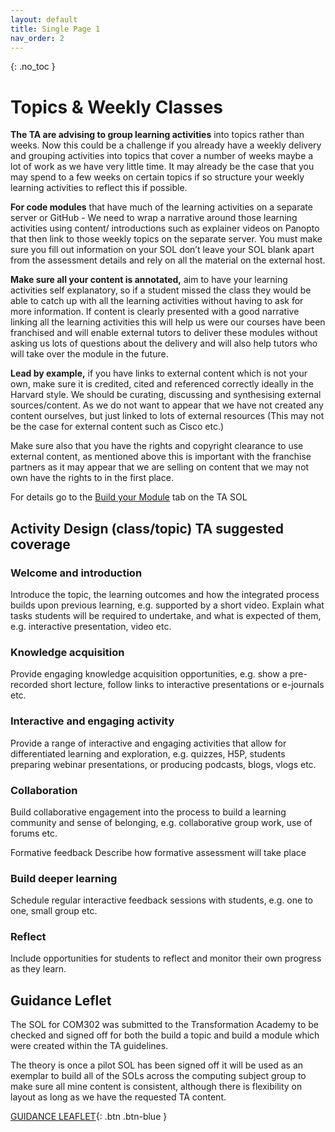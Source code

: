 ```yaml
---
layout: default
title: Single Page 1
nav_order: 2
---
```


{: .no_toc }

# Topics & Weekly Classes

**The TA are advising to group learning activities** into topics rather than weeks. Now this could be a challenge if you already have a weekly delivery and grouping activities into topics that cover a number of weeks maybe a lot of work as we have very little time. It may already be the case that you may spend to a few weeks on certain topics if so structure your weekly learning activities to reflect this if possible.

**For code modules** that have much of the learning activities on a separate server or GitHub - We need to wrap a narrative around those learning activities using content/
introductions such as explainer videos on Panopto that then link to those weekly topics on the separate server. You must make sure you fill out information on your
SOL don’t leave your SOL blank apart from the assessment details and rely on all the material on the external host.

**Make sure all your content is annotated,** aim to have your learning activities self explanatory, so if a student missed the class they would be able to catch up with all the learning activities without having to ask for more information. If content is clearly presented with a good narrative linking all the learning activities this will help
us were our courses have been franchised and will enable external tutors to deliver these modules without asking us lots of questions about the delivery and will also
help tutors who will take over the module in the future.

**Lead by example,** if you have links to external content which is not your own, make sure it is credited, cited and referenced correctly ideally in the Harvard style. We
should be curating, discussing and synthesising external sources/content. As we do not want to appear that we have not created any content ourselves, but just linked to lots of external resources (This may not be the case for external content such as Cisco etc.)

Make sure also that you have the rights and copyright clearance to use external content, as mentioned above this is important with the franchise partners as it may
appear that we are selling on content that we may not own have the rights to in the first place.

For details go to the [Build your Module](https://learn.solent.ac.uk/course/view.php?id=37138&section=3) tab on the TA SOL

## Activity Design (class/topic) TA suggested coverage

### Welcome and introduction
Introduce the topic, the learning outcomes and how the
integrated process builds upon previous learning, e.g. supported by a short video.
Explain what tasks students will be required to undertake, and what is expected of them, e.g. interactive presentation, video etc.

### Knowledge acquisition
Provide engaging knowledge acquisition opportunities, e.g.
show a pre-recorded short lecture, follow links to interactive presentations or e-journals etc.

### Interactive and engaging activity
Provide a range of interactive and engaging activities that allow for differentiated learning and exploration, e.g. quizzes, H5P, students
preparing webinar presentations, or producing podcasts, blogs, vlogs etc.

### Collaboration
Build collaborative engagement into the process to build a learning community and sense of belonging, e.g. collaborative group work, use of forums etc.

Formative feedback Describe how formative assessment will take place

### Build deeper learning
Schedule regular interactive feedback sessions with students, e.g. one to one, small group etc.

### Reflect
Include opportunities for students to reflect and monitor their own progress
as they learn. 

## Guidance Leflet

The SOL for COM302 was submitted to the Transformation Academy to be checked and signed off for both the build a topic and build a module which were created within the TA guidelines. 

The theory is once a pilot SOL has been signed off it will be used as an exemplar to build all of the SOLs across the computing subject group to make sure all mine content is consistent, although there is flexibility on layout as long as we have the requested TA content. 

[GUIDANCE LEAFLET](https://martinsolent.github.io/tansformation_academy/downloads/TA_info_to_comp_staff_v2.pdf){: .btn .btn-blue } 
